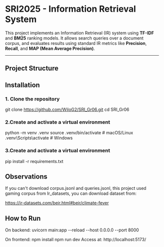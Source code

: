 # SRI2025 - Information Retrieval System

This project implements an Information Retrieval (IR) system using **TF-IDF** and **BM25** ranking models. It allows search queries over a document corpus, and evaluates results using standard IR metrics like **Precision**, **Recall**, and **MAP (Mean Average Precision)**.

---

## Project Structure
## Installation

### 1. Clone the repository

git clone https://github.com/WiloG2/SRI_Gr06.git
cd SRI_Gr06

### 2.Create and activate a virtual environment
python -m venv .venv
source .venv/bin/activate      # macOS/Linux
.venv\Scripts\activate         # Windows

### 3.Create and activate a virtual environment
pip install -r requirements.txt

## Observations

If you can't download corpus.jsonl and queries.jsonl, this project used gaming corpus from Ir_datasets, you can download dataset from:

https://ir-datasets.com/beir.html#beir/climate-fever

## How to Run

On backend:
uvicorn main:app --reload --host 0.0.0.0 --port 8000

On frontend:
npm install
npm run dev
Access at: http://localhost:5173/


